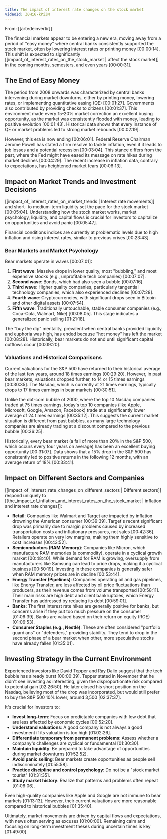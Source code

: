 ```yaml
---
title: The impact of interest rate changes on the stock market
videoId: Z0Hi6-kPiJM
---
```


From: [[artedeinvertir]] <br/> 

The financial markets appear to be entering a new era, moving away from a period of "easy money" where central banks consistently supported the stock market, often by lowering interest rates or printing money <a class="yt-timestamp" data-t="00:00:14">[00:00:14]</a>. This shift is expected to significantly [[impact_of_interest_rates_on_the_stock_market | affect the stock market]] in the coming months, semesters, and even years <a class="yt-timestamp" data-t="00:00:31">[00:00:31]</a>.

## The End of Easy Money

The period from 2008 onwards was characterized by central banks intervening during market downturns, either by printing money, lowering rates, or implementing quantitative easing (QE) <a class="yt-timestamp" data-t="00:01:27">[00:01:27]</a>. Governments also contributed by providing checks to citizens <a class="yt-timestamp" data-t="00:01:37">[00:01:37]</a>. This environment made every 15-20% market correction an excellent buying opportunity, as the market was consistently flooded with money, leading to positive evolution <a class="yt-timestamp" data-t="00:01:43">[00:01:43]</a>. Historical data shows that every instance of QE or market problems led to strong market rebounds <a class="yt-timestamp" data-t="00:02:19">[00:02:19]</a>.

However, this era is now ending <a class="yt-timestamp" data-t="00:06:01">[00:06:01]</a>. Federal Reserve Chairman Jerome Powell has stated a firm resolve to tackle inflation, even if it leads to job losses and a potential recession <a class="yt-timestamp" data-t="00:03:04">[00:03:04]</a>. This stance differs from the past, where the Fed might have eased its message on rate hikes during market declines <a class="yt-timestamp" data-t="00:04:29">[00:04:29]</a>. The recent increase in inflation data, contrary to expectations, has heightened market fears <a class="yt-timestamp" data-t="00:06:13">[00:06:13]</a>.

## Impact on Market Trends and Investment Decisions

[[impact_of_interest_rates_on_market_trends | Interest rate movements]] and short- to medium-term liquidity set the pace for the stock market <a class="yt-timestamp" data-t="00:05:04">[00:05:04]</a>. Understanding how the stock market works, market psychology, liquidity, and capital flows is crucial for investors to capitalize on opportunities and avoid panic <a class="yt-timestamp" data-t="00:05:47">[00:05:47]</a>.

Financial conditions indices are currently at problematic levels due to high inflation and rising interest rates, similar to previous crises <a class="yt-timestamp" data-t="00:23:43">[00:23:43]</a>.

### Bear Markets and Market Psychology

Bear markets operate in waves <a class="yt-timestamp" data-t="00:07:01">[00:07:01]</a>:
1.  **First wave**: Massive drops in lower quality, most "bubbling," and most expensive stocks (e.g., unprofitable tech companies) <a class="yt-timestamp" data-t="00:07:07">[00:07:07]</a>.
2.  **Second wave**: Bonds, which had also seen a bubble <a class="yt-timestamp" data-t="00:07:16">[00:07:16]</a>.
3.  **Third wave**: Higher quality companies, particularly tangential technology companies, which also experienced declines <a class="yt-timestamp" data-t="00:07:28">[00:07:28]</a>.
4.  **Fourth wave**: Cryptocurrencies, with significant drops seen in Bitcoin and other digital assets <a class="yt-timestamp" data-t="00:07:54">[00:07:54]</a>.
5.  **Fifth wave**: Traditionally untouchable, stable consumer companies (e.g., Coca-Cola, Walmart, Nike) <a class="yt-timestamp" data-t="00:08:05">[00:08:05]</a>. This stage indicates a generalized panic selling <a class="yt-timestamp" data-t="01:21:18">[01:21:18]</a>.

The "buy the dip" mentality, prevalent when central banks provided liquidity and euphoria was high, has ended because "hot money" has left the market <a class="yt-timestamp" data-t="00:08:28">[00:08:28]</a>. Historically, bear markets do not end until significant capital outflows occur <a class="yt-timestamp" data-t="00:09:20">[00:09:20]</a>.

### Valuations and Historical Comparisons

Current valuations for the S&P 500 have returned to their historical average of the last few years, around 18 times earnings <a class="yt-timestamp" data-t="00:29:20">[00:29:20]</a>. However, in past bear markets, valuations dropped further, to 14 or 15 times earnings <a class="yt-timestamp" data-t="00:30:35">[00:30:35]</a>. The Nasdaq, which is currently at 21 times earnings, typically drops to 17 times earnings in bear markets <a class="yt-timestamp" data-t="00:30:51">[00:30:51]</a>.

Unlike the dot-com bubble of 2000, where the top 10 Nasdaq companies traded at 75 times earnings, today's top 10 companies (like Apple, Microsoft, Google, Amazon, Facebook) trade at a significantly lower average of 24 times earnings <a class="yt-timestamp" data-t="00:35:12">[00:35:12]</a>. This suggests the current market situation is different from past bubbles, as many large technology companies are already trading at a discount compared to the previous bubble <a class="yt-timestamp" data-t="00:36:25">[00:36:25]</a>.

Historically, every bear market (a fall of more than 20% in the S&P 500, which occurs every four years on average) has been an excellent buying opportunity <a class="yt-timestamp" data-t="00:31:07">[00:31:07]</a>. Data shows that a 15% drop in the S&P 500 has consistently led to positive returns in the following 12 months, with an average return of 18% <a class="yt-timestamp" data-t="00:33:41">[00:33:41]</a>.

## Impact on Different Sectors and Companies

[[impact_of_interest_rate_changes_on_different_sectors | Different sectors]] respond uniquely to [[the_impact_of_inflation_and_interest_rates_on_the_stock_market | inflation and interest rate changes]]:

*   **Retail**: Companies like Walmart and Target are impacted by inflation drowning the American consumer <a class="yt-timestamp" data-t="00:39:39">[00:39:39]</a>. Target's recent significant drop was primarily due to margin problems caused by increased transportation costs and inflationary pressures, not sales <a class="yt-timestamp" data-t="00:42:36">[00:42:36]</a>. Retailers operate on very low margins, making them highly sensitive to cost increases <a class="yt-timestamp" data-t="00:43:52">[00:43:52]</a>.
*   **Semiconductors (RAM Memory)**: Companies like Micron, which manufacture RAM memories (a commodity), operate in a cyclical growth market <a class="yt-timestamp" data-t="00:48:40">[00:48:40]</a>. While demand for RAM is growing, oversupply from manufacturers like Samsung can lead to price drops, making it a cyclical business <a class="yt-timestamp" data-t="00:50:19">[00:50:19]</a>. Investing in these companies is generally safer when RAM memory prices are in decline <a class="yt-timestamp" data-t="00:53:44">[00:53:44]</a>.
*   **Energy Transfer (Pipelines)**: Companies operating oil and gas pipelines, like Energy Transfer, are less affected by oil price fluctuations than producers, as their revenue comes from volume transported <a class="yt-timestamp" data-t="00:58:11">[00:58:11]</a>. Their main risks are high debt and client bankruptcies, which Energy Transfer has addressed by reducing its debt <a class="yt-timestamp" data-t="00:59:01">[00:59:01]</a>.
*   **Banks**: The first interest rate hikes are generally positive for banks, but concerns arise if they put too much pressure on the consumer <a class="yt-timestamp" data-t="01:06:39">[01:06:39]</a>. Banks are valued based on their return on equity (ROE) <a class="yt-timestamp" data-t="01:06:53">[01:06:53]</a>.
*   **Consumer Staples (e.g., Nestlé)**: These are often considered "portfolio guardians" or "defenders," providing stability. They tend to drop in the second phase of a bear market when other, more speculative stocks have already fallen <a class="yt-timestamp" data-t="01:35:01">[01:35:01]</a>.

## Investing Strategy in the Current Environment

Experienced investors like David Tepper and Ray Dalio suggest that the tech bubble has already burst <a class="yt-timestamp" data-t="00:00:39">[00:00:39]</a>. Tepper stated in November that he didn't see investing as interesting, given the disproportionate risk compared to potential gain <a class="yt-timestamp" data-t="02:26:50">[02:26:50]</a>. He later closed his short position on the Nasdaq, believing most of the drop was incorporated, but would still prefer to buy the S&P 500 10% lower, around 3,500 <a class="yt-timestamp" data-t="02:37:37">[02:37:37]</a>.

It's crucial for investors to:
*   **Invest long-term**: Focus on predictable companies with low debt that are less affected by economic cycles <a class="yt-timestamp" data-t="00:52:20">[00:52:20]</a>.
*   **Understand valuations**: A good company is not always a good investment if its valuation is too high <a class="yt-timestamp" data-t="01:02:26">[01:02:26]</a>.
*   **Differentiate temporary from permanent problems**: Assess whether a company's challenges are cyclical or fundamental <a class="yt-timestamp" data-t="01:30:30">[01:30:30]</a>.
*   **Maintain liquidity**: Be prepared to take advantage of opportunities during market downturns <a class="yt-timestamp" data-t="01:52:52">[01:52:52]</a>.
*   **Avoid panic selling**: Bear markets create opportunities as people sell indiscriminately <a class="yt-timestamp" data-t="01:55:58">[01:55:58]</a>.
*   **Practice discipline and control psychology**: Do not be a "stock market tourist" <a class="yt-timestamp" data-t="01:31:35">[01:31:35]</a>.
*   **Study market history**: Realize that patterns and problems often repeat <a class="yt-timestamp" data-t="01:06:06">[01:06:06]</a>.

Even high-quality companies like Apple and Google are not immune to bear markets <a class="yt-timestamp" data-t="01:13:13">[01:13:13]</a>. However, their current valuations are more reasonable compared to historical bubbles <a class="yt-timestamp" data-t="01:35:40">[01:35:40]</a>.

Ultimately, market movements are driven by capital flows and expectations, with news often serving as excuses <a class="yt-timestamp" data-t="01:00:00">[01:00:00]</a>. Remaining calm and focusing on long-term investment theses during uncertain times is key <a class="yt-timestamp" data-t="01:49:00">[01:49:00]</a>.